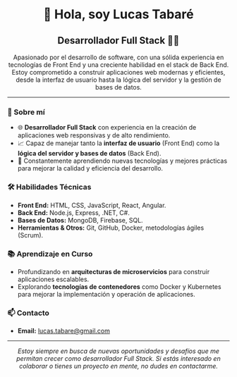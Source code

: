 <h1 align="center">👋 Hola, soy Lucas Tabaré</h1>
<h2 align="center">Desarrollador Full Stack 👨‍💻</h2>

<p align="center">
  Apasionado por el desarrollo de software, con una sólida experiencia en tecnologías de Front End y una creciente habilidad en el stack de Back End. Estoy comprometido a construir aplicaciones web modernas y eficientes, desde la interfaz de usuario hasta la lógica del servidor y la gestión de bases de datos.
</p>

---

### 🌟 Sobre mí
- 🌐 **Desarrollador Full Stack** con experiencia en la creación de aplicaciones web responsivas y de alto rendimiento.
- 📈 Capaz de manejar tanto la **interfaz de usuario** (Front End) como la **lógica del servidor y bases de datos** (Back End).
- 🚀 Constantemente aprendiendo nuevas tecnologías y mejores prácticas para mejorar la calidad y eficiencia del desarrollo.

### 🛠️ Habilidades Técnicas
- **Front End:** HTML, CSS, JavaScript, React, Angular.
- **Back End:** Node.js, Express, .NET, C#.
- **Bases de Datos:** MongoDB, Firebase, SQL.
- **Herramientas & Otros:** Git, GitHub, Docker, metodologías ágiles (Scrum).


### 📚 Aprendizaje en Curso
- Profundizando en **arquitecturas de microservicios** para construir aplicaciones escalables.
- Explorando **tecnologías de contenedores** como Docker y Kubernetes para mejorar la implementación y operación de aplicaciones.

### 📫 Contacto
- **Email:** [lucas.tabare@gmail.com](mailto:lucas.tabare@gmail.com)
<!-- También puedes agregar enlaces a tu LinkedIn, Twitter, o portafolio personal. -->

---

<p align="center">
  <i>Estoy siempre en busca de nuevas oportunidades y desafíos que me permitan crecer como desarrollador Full Stack. Si estás interesado en colaborar o tienes un proyecto en mente, no dudes en contactarme.</i>
</p>
